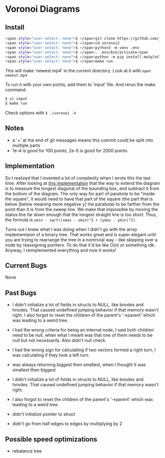 # Voronoi Diagrams

## Install

```bash
<span style="user-select: none">$ </span>git clone https://github.com/jasoneveleth/voronoi2
<span style="user-select: none">$ </span>cd voronoi2
<span style="user-select: none">$ </span>python3 -m venv .env
<span style="user-select: none">$ </span>. .env/bin/activate<span
<span style="user-select: none">$ </span>python -m pip install matplotlib numpy
<span style="user-select: none">$ </span>make run
```

This will make 'newest.mp4' in the current directory. Look at it with `open
newest.mp4`

To run it with your own points, add them to 'input' file. And rerun the make 
command:

```bash
$ vi input
$ make run
```

Check options with `$ ./voronoi -h`

## Notes

- a '+' at the end of git messages means this commit could be split into
  multiple parts
- 1e-4 is good for 100 points, 2e-5 is good for 2000 points

## Implementation

So I realized that I invented a lot of complexity when I wrote this the last 
time. After looking at [this 
implementation](https://www.cs.hmc.edu/~mbrubeck/voronoi.html) that the way to 
extend the diagram is to measure the longest diagonal of the bounding box, and 
subtract it from the bottom of the diagram. The only way for part of parabola to 
be "inside the square", it would need to have that part of the square (the part 
that is below [below meaning more negative y] the parabola) to be farther from 
the point than it is from the sweep line. We make that impossible by moving the  
status line far down enough that the longest straight line is too short. Thus, 
the formula is `ymin - sqrt((xmax - xmin)^2 + (ymax - ymin)^2)`.

Turns out I knew what I was doing when I didn't go with the array implementaion 
of a binary tree. That works great and is super elegant until you are trying to 
rearrange the tree in a nontrivial way - like skipping over a node by 
reassigning pointers. To do that it'd be like O(n) or something idk. Anyway, I 
reimplemented everything and now it works!

## Current Bugs

None

## Past Bugs

- I didn't initialize a lot of fields in structs to NULL, like bnodes and
  hnodes. That caused undefined jumping behavior if that memory wasn't right. I
  also forgot to reset the children of the parent's '-\>parent' which was
  leading to a weird tree.

- I had the wrong criteria for being an internal node, I said both children need
  to be null, when what I meant was that one of them needs to be null but not
  necessarily. Also didn't null check.

- I had the wrong sign for calculating if two vectors formed a right turn, I
  was calculating if they took a left turn

- was always returning biggest then smallest, when I thought it was smallest
  then biggest

- I didn't initialize a lot of fields in structs to NULL, like bnodes and hnodes. 
  That caused undefined jumping behavior if that memory wasn't right. 

- I also forgot to reset the children of the parent's '-\>parent' which was 
  leading to a weird tree.

- didn't initialize pointer to struct

- didn't go from half edges to edges by multiplying by 2

## Possible speed optimizations

- rebalance tree
